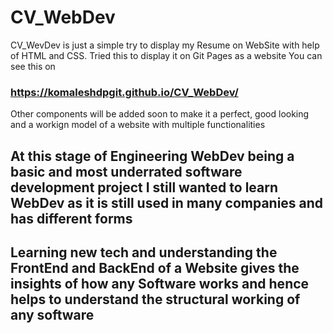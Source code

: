 # CV_WebDev 
CV_WevDev is just a simple try to display my Resume on WebSite with help of HTML and CSS. 
Tried this to display it on Git Pages as a website 
You can see this on
### https://komaleshdpgit.github.io/CV_WebDev/

Other components will be added soon to make it a perfect, good looking and a workign model of a website with multiple functionalities 

## At this stage of Engineering WebDev being a basic and most underrated software development project I still wanted to learn WebDev as it is still used in many companies and has different forms 
## Learning new tech and understanding the FrontEnd and BackEnd of a Website gives the insights of how any Software works and hence helps to understand the structural working of any software

